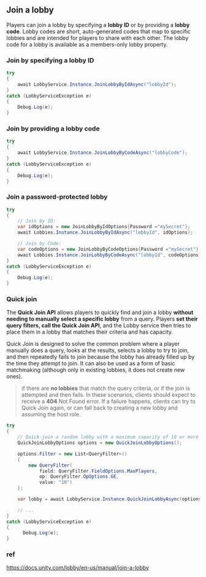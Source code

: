 ## Join a lobby
Players can join a lobby by specifying a **lobby ID** or by providing a **lobby code**. Lobby codes are short, auto-generated codes that map to specific lobbies and are intended for players to share with each other. The lobby code for a lobby is available as a members-only lobby property.



### Join by specifying a lobby ID
```cs
try
{
    await LobbyService.Instance.JoinLobbyByIdAsync("lobbyId");
}
catch (LobbyServiceException e)
{
    Debug.Log(e);
}
```

### Join by providing a lobby code

```cs
try
{
    await LobbyService.Instance.JoinLobbyByCodeAsync("lobbyCode");
}
catch (LobbyServiceException e)
{
    Debug.Log(e);
}

```

### Join a password-protected lobby

```cs
try
{
    // Join by ID:
    var idOptions = new JoinLobbyByIdOptions{Password ="mySecret"};
    await Lobbies.Instance.JoinLobbyByIdAsync("lobbyId", idOptions);

    // Join by Code:
    var codeOptions = new JoinLobbyByCodeOptions{Password ="mySecret"};
    await Lobbies.Instance.JoinLobbyByCodeAsync("lobbyId", codeOptions);
}
catch (LobbyServiceException e)
{
    Debug.Log(e);
}
```


### Quick join 
The **Quick Join API** allows players to quickly find and join a lobby **without needing to manually select a specific lobby** from a query. Players **set their query filters, call the Quick Join API**, and the Lobby service then tries to place them in a lobby that matches their criteria and has capacity.


Quick Join is designed to solve the common problem where a player manually does a query, looks at the results, selects a lobby to try to join, and then repeatedly fails to join because the lobby has already filled up by the time they attempt to join. It can also be used as a form of basic matchmaking (although only in existing lobbies, it does not create new ones).

> if there are **no lobbies** that match the query criteria, or if the join is attempted and then fails. In these scenarios, clients should expect to receive a **404** Not Found error. If a failure happens, clients can try to Quick Join again, or can fall back to creating a new lobby and assuming the host role.

```cs
try
{
    // Quick-join a random lobby with a maximum capacity of 10 or more players.
    QuickJoinLobbyOptions options = new QuickJoinLobbyOptions();

    options.Filter = new List<QueryFilter>()
    {
        new QueryFilter(
            field: QueryFilter.FieldOptions.MaxPlayers,
            op: QueryFilter.OpOptions.GE,
            value: "10")
    };

    var lobby = await LobbyService.Instance.QuickJoinLobbyAsync(options);

    // ...
}
catch (LobbyServiceException e)
{
      Debug.Log(e);
}


```








### ref 
https://docs.unity.com/lobby/en-us/manual/join-a-lobby
